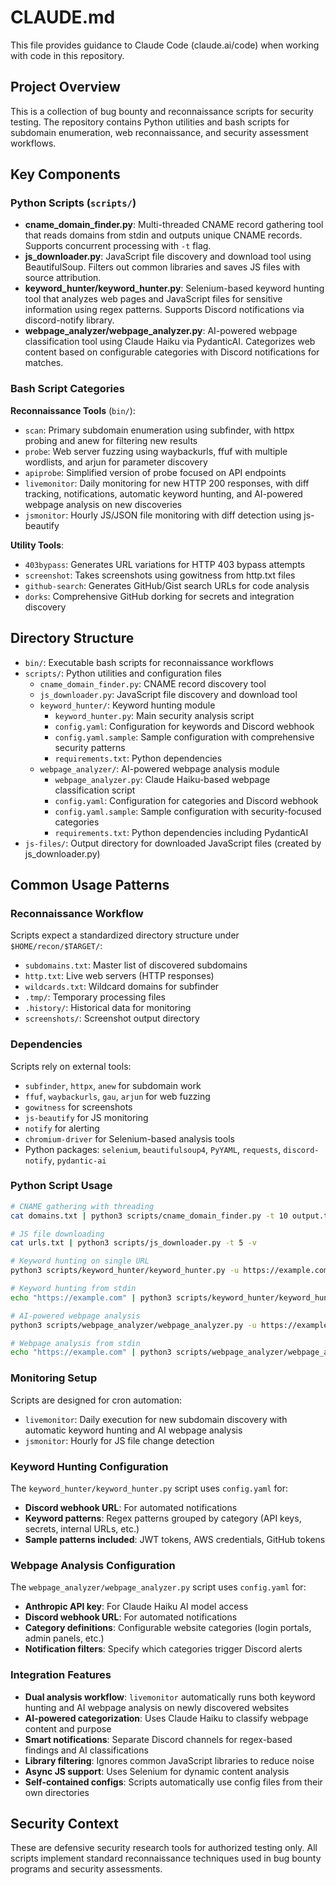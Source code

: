 # CLAUDE.md

This file provides guidance to Claude Code (claude.ai/code) when working with code in this repository.

## Project Overview

This is a collection of bug bounty and reconnaissance scripts for security testing. The repository contains Python utilities and bash scripts for subdomain enumeration, web reconnaissance, and security assessment workflows.

## Key Components

### Python Scripts (`scripts/`)
- **cname_domain_finder.py**: Multi-threaded CNAME record gathering tool that reads domains from stdin and outputs unique CNAME records. Supports concurrent processing with `-t` flag.
- **js_downloader.py**: JavaScript file discovery and download tool using BeautifulSoup. Filters out common libraries and saves JS files with source attribution.
- **keyword_hunter/keyword_hunter.py**: Selenium-based keyword hunting tool that analyzes web pages and JavaScript files for sensitive information using regex patterns. Supports Discord notifications via discord-notify library.
- **webpage_analyzer/webpage_analyzer.py**: AI-powered webpage classification tool using Claude Haiku via PydanticAI. Categorizes web content based on configurable categories with Discord notifications for matches.

### Bash Script Categories

**Reconnaissance Tools** (`bin/`):
- `scan`: Primary subdomain enumeration using subfinder, with httpx probing and anew for filtering new results
- `probe`: Web server fuzzing using waybackurls, ffuf with multiple wordlists, and arjun for parameter discovery
- `apiprobe`: Simplified version of probe focused on API endpoints
- `livemonitor`: Daily monitoring for new HTTP 200 responses, with diff tracking, notifications, automatic keyword hunting, and AI-powered webpage analysis on new discoveries
- `jsmonitor`: Hourly JS/JSON file monitoring with diff detection using js-beautify

**Utility Tools**:
- `403bypass`: Generates URL variations for HTTP 403 bypass attempts
- `screenshot`: Takes screenshots using gowitness from http.txt files
- `github-search`: Generates GitHub/Gist search URLs for code analysis
- `dorks`: Comprehensive GitHub dorking for secrets and integration discovery

## Directory Structure

- `bin/`: Executable bash scripts for reconnaissance workflows
- `scripts/`: Python utilities and configuration files
  - `cname_domain_finder.py`: CNAME record discovery tool
  - `js_downloader.py`: JavaScript file discovery and download tool
  - `keyword_hunter/`: Keyword hunting module
    - `keyword_hunter.py`: Main security analysis script
    - `config.yaml`: Configuration for keywords and Discord webhook
    - `config.yaml.sample`: Sample configuration with comprehensive security patterns
    - `requirements.txt`: Python dependencies
  - `webpage_analyzer/`: AI-powered webpage analysis module
    - `webpage_analyzer.py`: Claude Haiku-based webpage classification script
    - `config.yaml`: Configuration for categories and Discord webhook  
    - `config.yaml.sample`: Sample configuration with security-focused categories
    - `requirements.txt`: Python dependencies including PydanticAI
- `js-files/`: Output directory for downloaded JavaScript files (created by js_downloader.py)

## Common Usage Patterns

### Reconnaissance Workflow
Scripts expect a standardized directory structure under `$HOME/recon/$TARGET/`:
- `subdomains.txt`: Master list of discovered subdomains
- `http.txt`: Live web servers (HTTP responses)
- `wildcards.txt`: Wildcard domains for subfinder
- `.tmp/`: Temporary processing files
- `.history/`: Historical data for monitoring
- `screenshots/`: Screenshot output directory

### Dependencies
Scripts rely on external tools:
- `subfinder`, `httpx`, `anew` for subdomain work
- `ffuf`, `waybackurls`, `gau`, `arjun` for web fuzzing
- `gowitness` for screenshots
- `js-beautify` for JS monitoring
- `notify` for alerting
- `chromium-driver` for Selenium-based analysis tools
- Python packages: `selenium`, `beautifulsoup4`, `PyYAML`, `requests`, `discord-notify`, `pydantic-ai`

### Python Script Usage
```bash
# CNAME gathering with threading
cat domains.txt | python3 scripts/cname_domain_finder.py -t 10 output.txt

# JS file downloading
cat urls.txt | python3 scripts/js_downloader.py -t 5 -v

# Keyword hunting on single URL
python3 scripts/keyword_hunter/keyword_hunter.py -u https://example.com -c scripts/keyword_hunter/config.yaml

# Keyword hunting from stdin
echo "https://example.com" | python3 scripts/keyword_hunter/keyword_hunter.py -c scripts/keyword_hunter/config.yaml

# AI-powered webpage analysis
python3 scripts/webpage_analyzer/webpage_analyzer.py -u https://example.com -c scripts/webpage_analyzer/config.yaml

# Webpage analysis from stdin
echo "https://example.com" | python3 scripts/webpage_analyzer/webpage_analyzer.py
```

### Monitoring Setup
Scripts are designed for cron automation:
- `livemonitor`: Daily execution for new subdomain discovery with automatic keyword hunting and AI webpage analysis
- `jsmonitor`: Hourly for JS file change detection

### Keyword Hunting Configuration
The `keyword_hunter/keyword_hunter.py` script uses `config.yaml` for:
- **Discord webhook URL**: For automated notifications
- **Keyword patterns**: Regex patterns grouped by category (API keys, secrets, internal URLs, etc.)
- **Sample patterns included**: JWT tokens, AWS credentials, GitHub tokens

### Webpage Analysis Configuration
The `webpage_analyzer/webpage_analyzer.py` script uses `config.yaml` for:
- **Anthropic API key**: For Claude Haiku AI model access
- **Discord webhook URL**: For automated notifications
- **Category definitions**: Configurable website categories (login portals, admin panels, etc.)
- **Notification filters**: Specify which categories trigger Discord alerts

### Integration Features
- **Dual analysis workflow**: `livemonitor` automatically runs both keyword hunting and AI webpage analysis on newly discovered websites
- **AI-powered categorization**: Uses Claude Haiku to classify webpage content and purpose
- **Smart notifications**: Separate Discord channels for regex-based findings and AI classifications
- **Library filtering**: Ignores common JavaScript libraries to reduce noise
- **Async JS support**: Uses Selenium for dynamic content analysis
- **Self-contained configs**: Scripts automatically use config files from their own directories

## Security Context

These are defensive security research tools for authorized testing only. All scripts implement standard reconnaissance techniques used in bug bounty programs and security assessments.